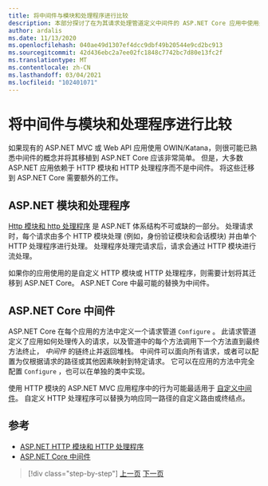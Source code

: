```yaml
---
title: 将中间件与模块和处理程序进行比较
description: 本部分探讨了在为其请求处理管道定义中间件的 ASP.NET Core 应用中使用处理程序和模块的 ASP.NET 应用的结构差异。
author: ardalis
ms.date: 11/13/2020
ms.openlocfilehash: 040ae49d1307ef4dcc9dbf49b20544e9cd2bc913
ms.sourcegitcommit: 42d436ebc2a7ee02fc1848c7742bc7d80e13fc2f
ms.translationtype: MT
ms.contentlocale: zh-CN
ms.lasthandoff: 03/04/2021
ms.locfileid: "102401071"
---
```

# <a name="compare-middleware-to-modules-and-handlers"></a>将中间件与模块和处理程序进行比较

如果现有的 ASP.NET MVC 或 Web API 应用使用 OWIN/Katana，则很可能已熟悉中间件的概念并将其移植到 ASP.NET Core 应该非常简单。 但是，大多数 ASP.NET 应用依赖于 HTTP 模块和 HTTP 处理程序而不是中间件。 将这些迁移到 ASP.NET Core 需要额外的工作。

## <a name="aspnet-modules-and-handlers"></a>ASP.NET 模块和处理程序

[Http 模块和 http 处理程序](/troubleshoot/aspnet/http-modules-handlers) 是 ASP.NET 体系结构不可或缺的一部分。 处理请求时，每个请求由多个 HTTP 模块处理 (例如，身份验证模块和会话模块) 并由单个 HTTP 处理程序进行处理。 处理程序处理完请求后，请求会通过 HTTP 模块进行流处理。

如果你的应用使用的是自定义 HTTP 模块或 HTTP 处理程序，则需要计划将其迁移到 ASP.NET Core。 ASP.NET Core 中最可能的替换为中间件。

## <a name="aspnet-core-middleware"></a>ASP.NET Core 中间件

ASP.NET Core 在每个应用的方法中定义一个请求管道 `Configure` 。 此请求管道定义了应用如何处理传入的请求，以及管道中的每个方法调用下一个方法直到最终方法终止， *中间件* 的链终止并返回堆栈。 中间件可以面向所有请求，或者可以配置为仅根据请求的路径或其他因素映射到特定请求。 它可以在应用的方法中完全配置 `Configure` ，也可以在单独的类中实现。

使用 HTTP 模块的 ASP.NET MVC 应用程序中的行为可能最适用于 [自定义中间件](/aspnet/core/fundamentals/middleware/?preserve-view=true&view=aspnetcore-3.1)。 自定义 HTTP 处理程序可以替换为响应同一路径的自定义路由或终结点。

## <a name="references"></a>参考

- [ASP.NET HTTP 模块和 HTTP 处理程序](/troubleshoot/aspnet/http-modules-handlers)
- [ASP.NET Core 中间件](/aspnet/core/fundamentals/middleware/?preserve-view=true&view=aspnetcore-3.1)

>[!div class="step-by-step"]
>[上一页](dependency-injection-differences.md)
>[下一页](configuration-differences.md)
